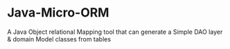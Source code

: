 # Java-Micro-ORM
A Java Object relational Mapping tool that can generate a Simple DAO layer & domain Model classes from tables 
